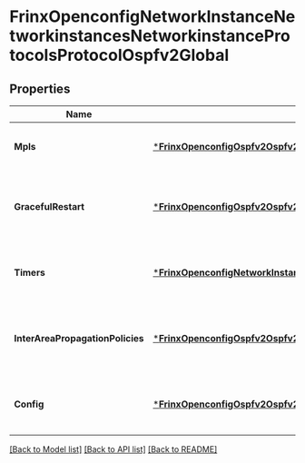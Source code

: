 # FrinxOpenconfigNetworkInstanceNetworkinstancesNetworkinstanceProtocolsProtocolOspfv2Global

## Properties
Name | Type | Description | Notes
------------ | ------------- | ------------- | -------------
**Mpls** | [***FrinxOpenconfigOspfv2Ospfv2globalstructuralGlobalMpls**](frinx.openconfig.ospfv2.ospfv2globalstructural.global.Mpls.md) | Optional[OSPFv2 parameters relating to MPLS] REF:Optional.empty | [optional] [default to null]
**GracefulRestart** | [***FrinxOpenconfigOspfv2Ospfv2globalstructuralGlobalGracefulRestart**](frinx.openconfig.ospfv2.ospfv2globalstructural.global.GracefulRestart.md) | Optional[Configuration and operational state parameters for OSPFv2 graceful restart] REF:Optional.empty | [optional] [default to null]
**Timers** | [***FrinxOpenconfigNetworkInstanceNetworkinstancesNetworkinstanceProtocolsProtocolOspfv2GlobalTimers**](frinx.openconfig.network.instance.networkinstances.networkinstance.protocols.protocol.ospfv2.global.Timers.md) | Optional[Configuration and operational state parameters for OSPFv2 timers] REF:Optional.empty | [optional] [default to null]
**InterAreaPropagationPolicies** | [***FrinxOpenconfigOspfv2Ospfv2globalstructuralGlobalInterAreaPropagationPolicies**](frinx.openconfig.ospfv2.ospfv2globalstructural.global.InterAreaPropagationPolicies.md) | Optional[Policies defining how inter-area propagation should be performed by the OSPF instance] REF:Optional.empty | [optional] [default to null]
**Config** | [***FrinxOpenconfigOspfv2Ospfv2globalstructuralGlobalConfig**](frinx.openconfig.ospfv2.ospfv2globalstructural.global.Config.md) | Optional[Global configuration parameters for OSPFv2] REF:Optional.empty | [optional] [default to null]

[[Back to Model list]](../README.md#documentation-for-models) [[Back to API list]](../README.md#documentation-for-api-endpoints) [[Back to README]](../README.md)



